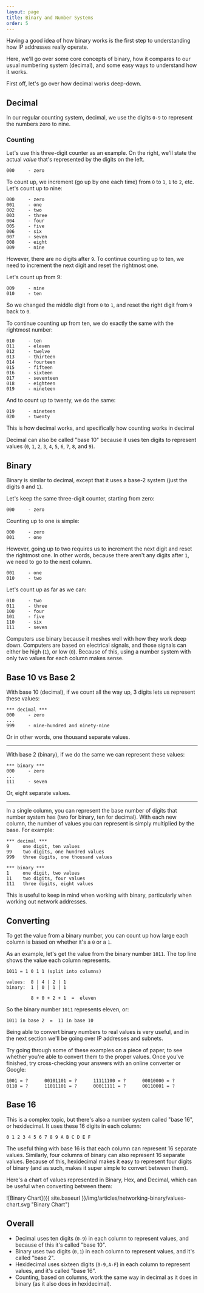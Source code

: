 ```yaml
---
layout: page
title: Binary and Number Systems
order: 5
---
```

Having a good idea of how binary works is the first step to understanding how IP addresses really operate.

Here, we'll go over some core concepts of binary, how it compares to our usual numbering system (decimal), and some easy ways to understand how it works.

First off, let's go over how decimal works deep-down.


## Decimal

In our regular counting system, decimal, we use the digits `0-9` to represent the numbers zero to nine.


### Counting

Let's use this three-digit counter as an example. On the right, we'll state the actual _value_ that's represented by the digits on the left.

    000     - zero

To count up, we increment (go up by one each time) from `0` to `1`, `1` to `2`, etc. Let's count up to nine:

    000     - zero
    001     - one
    002     - two
    003     - three
    004     - four
    005     - five
    006     - six
    007     - seven
    008     - eight
    009     - nine

However, there are no digits after `9`. To continue counting up to ten, we need to increment the next digit and reset the rightmost one.

Let's count up from 9:

    009     - nine
    010     - ten

So we changed the middle digit from `0` to `1`, and reset the right digit from `9` back to `0`.

To continue counting up from ten, we do exactly the same with the rightmost number:

    010     - ten
    011     - eleven
    012     - twelve
    013     - thirteen
    014     - fourteen
    015     - fifteen
    016     - sixteen
    017     - seventeen
    018     - eighteen
    019     - nineteen

And to count up to twenty, we do the same:

    019     - nineteen
    020     - twenty

This is how decimal works, and specifically how counting works in decimal

Decimal can also be called "base 10" because it uses ten digits to represent values (`0`, `1`, `2`, `3`, `4`, `5`, `6`, `7`, `8`, and `9`).


## Binary

Binary is similar to decimal, except that it uses a base-2 system (just the digits `0` and `1`).

Let's keep the same three-digit counter, starting from zero:

    000     - zero

Counting up to one is simple:

    000     - zero
    001     - one

However, going up to two requires us to increment the next digit and reset the rightmost one. In other words, because there aren't any digits after `1`, we need to go to the next column.

    001     - one
    010     - two

Let's count up as far as we can:

    010     - two
    011     - three
    100     - four
    101     - five
    110     - six
    111     - seven

Computers use binary because it meshes well with how they work deep down. Computers are based on electrical signals, and those signals can either be high (`1`), or low (`0`). Because of this, using a number system with only two values for each column makes sense.


## Base 10 vs Base 2

With base 10 (decimal), if we count all the way up, 3 digits lets us represent these values:

    *** decimal ***
    000     - zero
    ...
    999     - nine-hundred and ninety-nine

Or in other words, one thousand separate values.

---

With base 2 (binary), if we do the same we can represent these values:

    *** binary ***
    000     - zero
    ...
    111     - seven

Or, eight separate values.

---

In a single column, you can represent the base number of digits that number system has (two for binary, ten for decimal). With each new column, the number of values you can represent is simply multiplied by the base. For example:

    *** decimal ***
    9     one digit, ten values
    99    two digits, one hundred values
    999   three digits, one thousand values

    *** binary ***
    1     one digit, two values
    11    two digits, four values
    111   three digits, eight values

This is useful to keep in mind when working with binary, particularly when working out network addresses.


## Converting 

To get the value from a binary number, you can count up how large each column is based on whether it's a `0` or a `1`.

As an example, let's get the value from the binary number `1011`. The top line shows the value each column represents.

    1011 = 1 0 1 1 (split into columns)

    values:  8 | 4 | 2 | 1
    binary:  1 | 0 | 1 | 1

             8 + 0 + 2 + 1  =  eleven

So the binary number `1011` represents eleven, or:

    1011 in base 2  =  11 in base 10

Being able to convert binary numbers to real values is very useful, and in the next section we'll be going over IP addresses and subnets.

Try going through some of these examples on a piece of paper, to see whether you're able to convert them to the proper values. Once you've finished, try cross-checking your answers with an online converter or Google:

    1001 = ?      00101101 = ?      11111100 = ?      00010000 = ?
    0110 = ?      11011101 = ?      00011111 = ?      00110001 = ?


## Base 16

This is a complex topic, but there's also a number system called "base 16", or hexidecimal. It uses these 16 digits in each column:

    0 1 2 3 4 5 6 7 8 9 A B C D E F

The useful thing with base 16 is that each column can represent 16 separate values. Similarly, four columns of binary can also represent 16 separate values. Because of this, hexidecimal makes it easy to represent four digits of binary (and as such, makes it super simple to convert between them).

Here's a chart of values represented in Binary, Hex, and Decimal, which can be useful when converting between them:

![Binary Chart]({{ site.baseurl }}/img/articles/networking-binary/values-chart.svg "Binary Chart")


## Overall

* Decimal uses ten digits (`0-9`) in each column to represent values, and because of this it's called "base 10".
* Binary uses two digits (`0,1`) in each column to represent values, and it's called "base 2".
* Hexidecimal uses sixteen digits (`0-9,A-F`) in each column to represent values, and it's called "base 16".
* Counting, based on columns, work the same way in decimal as it does in binary (as it also does in hexidecimal).
